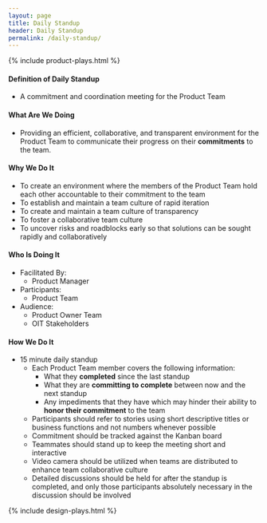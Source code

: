 ```yaml
---
layout: page
title: Daily Standup
header: Daily Standup
permalink: /daily-standup/
---
```

<div class="row">
    <div class="col-md-3">
        {% include product-plays.html %}
    </div>
    <div class="col-md-6">
    <h4 class="Definition" id="Definition">
            Definition of Daily Standup
        </h4>
        <ul>
            <li>
                A commitment and coordination meeting for the Product Team
            </li>
        </ul>
        <h4 class="What" id="What">
            What Are We Doing
        </h4>
	<ul>
        <li>Providing an efficient, collaborative, and transparent environment for the Product Team to communicate their progress on their <b>commitments</b> to the team.</li>
	</ul>
        <h4 class="Why" id="Why">
            Why We Do It
        </h4>
    <ul>
        <li>To create an environment where the members of the Product Team hold each other accountable to their commitment to the team</li>
        <li>To establish and maintain a team culture of rapid iteration</li>
        <li>To create and maintain a team culture of transparency</li>
        <li>To foster a collaborative team culture</li>
        <li>To uncover risks and roadblocks early so that solutions can be sought rapidly and collaboratively</li>
	</ul>
        <h4 class="Who" id="Who">
            Who Is Doing It
        </h4>
        <ul>
            <li>Facilitated By:
                <ul>
                    <li>Product Manager</li>
                </ul>
            </li>
            <li>Participants:
                <ul>
                    <li>Product Team </li>
                </ul>
            </li>
            <li>Audience:
                <ul>
                    <li>Product Owner Team</li>
                    <li>OIT Stakeholders</li>
                </ul>
            </li>
        </ul>
<h4 class="How" id="How">
    How We Do It
</h4>
<ul>
    <li>15 minute daily standup
        <ul>
            <li>Each Product Team member covers the following  information:
                <ul>
                    <li>What they <b>completed</b> since the last standup</li>
                    <li>What they are <b>committing to complete</b> between now and the next standup</li>
                    <li>Any impediments that they have which may hinder their ability to <b>honor their commitment</b> to the team</li>
                </ul>
            </li>
	    <li>Participants should refer to stories using short descriptive titles or business functions and not numbers whenever possible</li>
            <li>Commitment should be tracked against the Kanban board</li>
            <li>Teammates should stand up to keep the meeting short and interactive</li>
            <li>Video camera should be utilized when teams are distributed to enhance team collaborative culture</li>
            <li>Detailed discussions should be held for after the standup is completed, and only those participants absolutely necessary in the discussion should be involved</li>
        </ul>
    </li>
</ul>
    </div>
    <div class="col-md-3">
        {% include design-plays.html %}
    </div>
</div>
